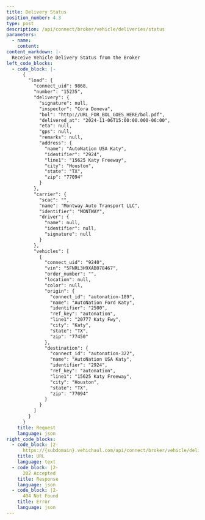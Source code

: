 ```yaml
---
title: Delivery Status
position_number: 4.3
type: post
description: /api/connect/broker/vehicle/deliveries/status
parameters:
  - name: 
    content: 
content_markdown: |-
  Receive Vehicle Delivery Status from the Broker
left_code_blocks:
  - code_block: |-
      {
        "load": {
          "connect_uid": 9868,
          "number": "15235",
          "delivery": {
            "signature": null,
            "inspector": "Cora Doneva",
            "bol": "http://URL_FOR_BOL_GOES_HERE/bol.pdf",
            "delivered_at": "2024-11-06T15:00:00.000-06:00",
            "eta": null,
            "gps": null,
            "remarks": null,
            "address": {
              "name": "AutoNation USA Katy",
              "identifier": "2924",
              "line1": "15625 Katy Freeway",
              "city": "Houston",
              "state": "TX",
              "zip": "77094"
            }
          },
          "carrier": {
            "scac": "",
            "name": "Montway Auto Transport LLC",
            "identifier": "MONTWAY",
            "driver": {
              "name": null,
              "identifier": null,
              "signature": null
            }
          },
          "vehicles": [
            {
              "connect_uid": "9240",
              "vin": "5FNRL3H9XAB078467",
              "order_number": "",
              "location": null,
              "color": null,
              "origin": {
                "connect_id": "autonation-189",
                "name": "AutoNation Ford Katy",
                "identifier": "2500",
                "ref_key": "autonation",
                "line1": "20777 Katy Fwy",
                "city": "Katy",
                "state": "TX",
                "zip": "77450"
              },
              "destination": {
                "connect_id": "autonation-322",
                "name": "AutoNation USA Katy",
                "identifier": "2924",
                "ref_key": "autonation",
                "line1": "15625 Katy Freeway",
                "city": "Houston",
                "state": "TX",
                "zip": "77094"
              }
            }
          ]
        }
      } 
    title: Request
    language: json
right_code_blocks:
  - code_block: |2-
      https://{subdomain}.vehichaul.com/api/connect/broker/vehicle/delivery/status
    title: URL
    language: text
  - code_block: |2-
      202 Accepted
    title: Response
    language: json
  - code_block: |2-
      404 Not Found
    title: Error
    language: json
---
```

